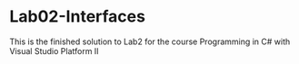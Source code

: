 # Lab02-Interfaces
This is the finished solution to Lab2 for the course
Programming in C# with Visual Studio Platform II
